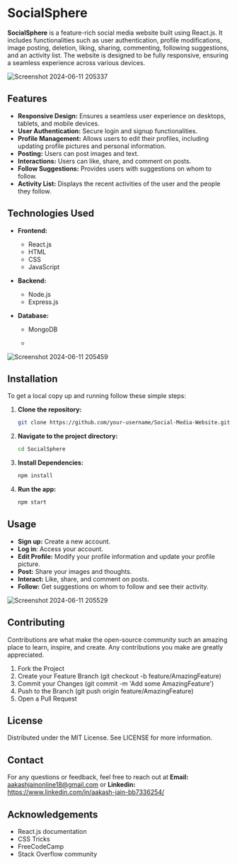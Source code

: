 # SocialSphere

**SocialSphere** is a feature-rich social media website built using React.js. It includes functionalities such as user authentication, profile modifications, image posting, deletion, liking, sharing, commenting, following suggestions, and an activity list. The website is designed to be fully responsive, ensuring a seamless experience across various devices.

![Screenshot 2024-06-11 205337](https://github.com/aakasshhh/Social-Media-Website/assets/118706951/379b263f-0111-48a1-a2b4-7dac04be8f2e)

## Features

- **Responsive Design:** Ensures a seamless user experience on desktops, tablets, and mobile devices.
- **User Authentication:** Secure login and signup functionalities.
- **Profile Management:** Allows users to edit their profiles, including updating profile pictures and personal information.
- **Posting:** Users can post images and text.
- **Interactions:** Users can like, share, and comment on posts.
- **Follow Suggestions:** Provides users with suggestions on whom to follow.
- **Activity List:** Displays the recent activities of the user and the people they follow.

## Technologies Used

- **Frontend:**
  - React.js
  - HTML
  - CSS
  - JavaScript

- **Backend:**
  - Node.js
  - Express.js

- **Database:**
  - MongoDB
 
  - 
![Screenshot 2024-06-11 205459](https://github.com/aakasshhh/Social-Media-Website/assets/118706951/0f03775e-6071-46c2-aa61-0176cb6a4c0e)

## Installation

To get a local copy up and running follow these simple steps:

1. **Clone the repository:**
   ```bash
   git clone https://github.com/your-username/Social-Media-Website.git
   
2. **Navigate to the project directory:**
   ```bash
   cd SocialSphere
   
3. **Install Dependencies:**
   ```bash
   npm install

4. **Run the app:**
   ```bash
   npm start

## Usage
- **Sign up:** Create a new account.
- **Log in**: Access your account.
- **Edit Profile:** Modify your profile information and update your profile picture.
- **Post:** Share your images and thoughts.
- **Interact:** Like, share, and comment on posts.
- **Follow:** Get suggestions on whom to follow and see their activity.

![Screenshot 2024-06-11 205529](https://github.com/aakasshhh/Social-Media-Website/assets/118706951/9a56eed2-97d7-4e81-b2fc-f69f76740f27)

## Contributing
Contributions are what make the open-source community such an amazing place to learn, inspire, and create. Any contributions you make are greatly appreciated.

1. Fork the Project
2. Create your Feature Branch (git checkout -b feature/AmazingFeature)
3. Commit your Changes (git commit -m 'Add some AmazingFeature')
4. Push to the Branch (git push origin feature/AmazingFeature)
5. Open a Pull Request

## License
Distributed under the MIT License. See LICENSE for more information.

## Contact
For any questions or feedback, feel free to reach out at **Email:** aakashjainonline18@gmail.com or **Linkedin:** https://www.linkedin.com/in/aakash-jain-bb7336254/

## Acknowledgements
- React.js documentation
- CSS Tricks
- FreeCodeCamp
- Stack Overflow community


